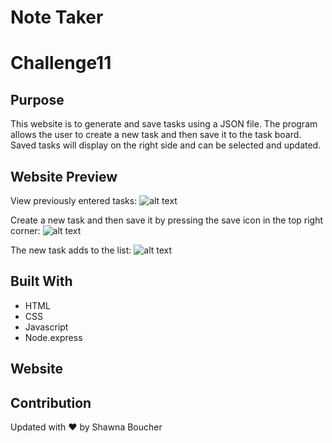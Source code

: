 # Note Taker
# Challenge11

## Purpose
This website is to generate and save tasks using a JSON file.  The program allows the user to create a new task and then save it to the task board. Saved tasks will display on the right side and can be selected and updated. 


## Website Preview
View previously entered tasks:
![alt text](https://github.com/sboucher2011/note-taker/blob/main/public/assets/image1/website_image_for_readme.png)

Create a new task and then save it by pressing the save icon in the top right corner:
![alt text](https://github.com/sboucher2011/note-taker/blob/main/public/assets/image2/website_image_for_readme.png)

The new task adds to the list:
![alt text](https://github.com/sboucher2011/note-taker/blob/main/public/assets/image3/website_image_for_readme.png)

## Built With
* HTML
* CSS
* Javascript
* Node.express

## Website


## Contribution
Updated with ❤️ by Shawna Boucher